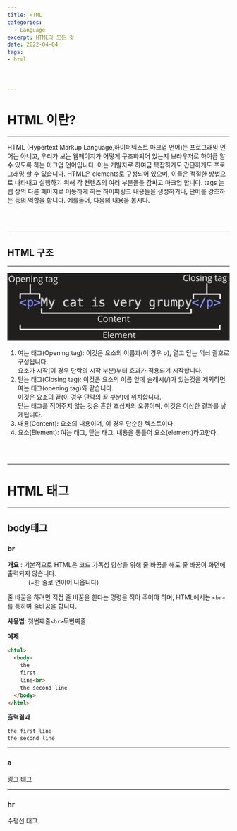 ```yaml
---
title: HTML
categories: 
  - Language
excerpt: HTML의 모든 것
date: 2022-04-04
tags:
- html



---
```


# HTML 이란?

---

HTML (Hypertext Markup Language,하이퍼텍스트 마크업 언어)는 프로그래밍 언어는 아니고, 우리가 보는 웹페이지가 어떻게 구조화되어 있는지 브라우저로 하여금 알 수 있도록 하는 마크업 언어입니다. 이는 개발자로 하여금 복잡하게도 간단하게도 프로그래밍 할 수 있습니다. HTML은 elements로 구성되어 있으며, 이들은 적절한 방법으로 나타내고 실행하기 위해 각 컨텐츠의 여러 부분들을 감싸고 마크업 합니다. tags 는 웹 상의 다른 페이지로 이동하게 하는 하이퍼링크 내용들을 생성하거나, 단어를 강조하는 등의 역할을 합니다.  예를들어, 다음의 내용을 봅시다.

<br />
<br />


---
## HTML 구조

---
![ex_screenshot](/img/html1.PNG)

1. 여는 태그(Opening tag): 이것은 요소의 이름과(이 경우 p), 열고 닫는 꺽쇠 괄호로 구성됩니다. <br>
요소가 시작(이 경우 단락의 시작 부분)부터 효과가 적용되기 시작합니다.
2. 닫는 태그(Closing tag): 이것은 요소의 이름 앞에 슬래시(/)가 있는것을 제외하면 여는 태그(opening tag)와 같습니다. <br>이것은 요소의 끝(이 경우 단락의 끝 부분)에 위치합니다. <br> 닫는 태그를 적어주지 않는 것은 흔한 초심자의 오류이며, 이것은 이상한 결과를 낳게됩니다.
3. 내용(Content): 요소의 내용이며, 이 경우 단순한 텍스트이다.
4. 요소(Element): 여는 태그, 닫는 태그, 내용을 통틀어 요소(element)라고한다.

<br />
<br />

---

# HTML 태그

---

## body태그



### br

**개요** : 기본적으로 HTML은 코드 가독성 향상을 위해 줄 바꿈을 해도 줄 바꿈이 화면에 출력되지 않습니다. <br> &nbsp;  &nbsp; &nbsp;  &nbsp;  &nbsp;  &nbsp;  (=한 줄로 연이어 나옵니다)

줄 바꿈을 하려면 직접 줄 바꿈을 한다는 명령을 적어 주어야 하며, HTML에서는 `<br>`를 통하여 줄바꿈을 합니다.

**사용법**: 첫번째줄`<br>`두번째줄



**예제**
```html
<html>
  <body>
    the
    first
    line<br>
    the second line
  </body>
</html>
```

**출력결과**
```
the first line
the second line
```


---

### a

링크 태그


  
---

### hr

수평선 태그



